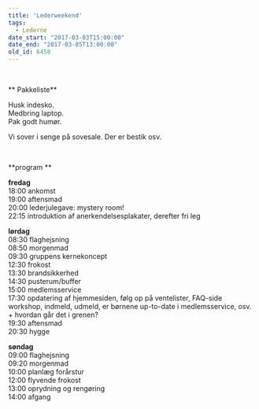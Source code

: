 ```yaml
---
title: 'Lederweekend'
tags:
  - Lederne
date_start: "2017-03-03T15:00:00"
date_end: "2017-03-05T13:00:00"
old_id: 6458
---
```

&nbsp;

** Pakkeliste**

Husk indesko.<br />Medbring laptop.<br />Pak godt humør.

Vi sover i senge på sovesale. Der er bestik osv.

&nbsp;

**program **

**fredag**<br />18:00 ankomst<br />19:00 aftensmad<br />20:00 lederjulegave: mystery room!<br />22:15 introduktion af anerkendelsesplakater, derefter fri leg

**lørdag**<br />08:30 flaghejsning<br />08:50 morgenmad<br />09:30 gruppens kernekoncept<br />12:30 frokost<br />13:30 brandsikkerhed<br />14:30 pusterum/buffer<br />15:00 medlemsservice<br />17:30 opdatering af hjemmesiden, følg op på ventelister, FAQ-side workshop, indmeld, udmeld, er børnene up-to-date i medlemsservice, osv.<br />+ hvordan går det i grenen?<br />19:30 aftensmad<br />20:30 hygge

**søndag**<br />09:00 flaghejsning<br />09:20 morgenmad<br />10:00 planlæg forårstur<br />12:00 flyvende frokost<br />13:00 oprydning og rengøring<br />14:00 afgang